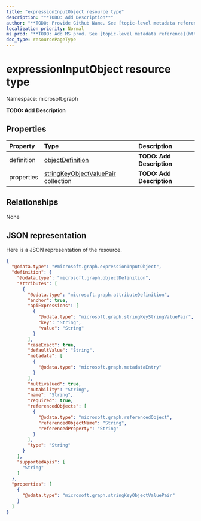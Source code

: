 ```yaml
---
title: "expressionInputObject resource type"
description: "**TODO: Add Description**"
author: "**TODO: Provide Github Name. See [topic-level metadata reference](https://msgo.azurewebsites.net/add/document/guidelines/metadata.html#topic-level-metadata)**"
localization_priority: Normal
ms.prod: "**TODO: Add MS prod. See [topic-level metadata reference](https://msgo.azurewebsites.net/add/document/guidelines/metadata.html#topic-level-metadata)**"
doc_type: resourcePageType
---
```


# expressionInputObject resource type


Namespace: microsoft.graph

**TODO: Add Description**

## Properties
|Property|Type|Description|
|:---|:---|:---|
|definition|[objectDefinition](../resources/objectdefinition.md)|**TODO: Add Description**|
|properties|[stringKeyObjectValuePair](../resources/stringkeyobjectvaluepair.md) collection|**TODO: Add Description**|

## Relationships
None

## JSON representation
Here is a JSON representation of the resource.
<!-- {
  "blockType": "resource",
  "@odata.type": "microsoft.graph.expressionInputObject"
}
-->
``` json
{
  "@odata.type": "#microsoft.graph.expressionInputObject",
  "definition": {
    "@odata.type": "microsoft.graph.objectDefinition",
    "attributes": [
      {
        "@odata.type": "microsoft.graph.attributeDefinition",
        "anchor": true,
        "apiExpressions": [
          {
            "@odata.type": "microsoft.graph.stringKeyStringValuePair",
            "key": "String",
            "value": "String"
          }
        ],
        "caseExact": true,
        "defaultValue": "String",
        "metadata": [
          {
            "@odata.type": "microsoft.graph.metadataEntry"
          }
        ],
        "multivalued": true,
        "mutability": "String",
        "name": "String",
        "required": true,
        "referencedObjects": [
          {
            "@odata.type": "microsoft.graph.referencedObject",
            "referencedObjectName": "String",
            "referencedProperty": "String"
          }
        ],
        "type": "String"
      }
    ],
    "supportedApis": [
      "String"
    ]
  },
  "properties": [
    {
      "@odata.type": "microsoft.graph.stringKeyObjectValuePair"
    }
  ]
}
```

